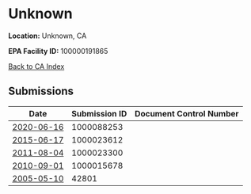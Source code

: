 # Unknown

**Location:** Unknown, CA

**EPA Facility ID:** 100000191865

[Back to CA Index](../../index.md)

## Submissions

| Date | Submission ID | Document Control Number |
|------|--------------|-------------------------|
| [2020-06-16](submissions/1000088253.md) | 1000088253 |  |
| [2015-06-17](submissions/1000023612.md) | 1000023612 |  |
| [2011-08-04](submissions/1000023300.md) | 1000023300 |  |
| [2010-09-01](submissions/1000015678.md) | 1000015678 |  |
| [2005-05-10](submissions/42801.md) | 42801 |  |
